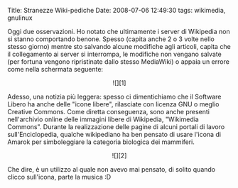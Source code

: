 Title: Stranezze Wiki-pediche
Date:  2008-07-06 12:49:30
tags: wikimedia, gnulinux

Oggi due osservazioni. Ho notato che ultimamente i server di
Wikipedia non si stanno comportando benone. Spesso (capita anche 2 o 3 volte
nello stesso giorno) mentre sto salvando alcune modifiche agli articoli,
capita che il collegamento ai server si interrompa, le modifiche non vengano
salvate (per fortuna vengono ripristinate dallo stesso MediaWiki) o appaia un
errore come nella schermata seguente:

<center>![][1]</center>

Adesso, una notizia più leggera: spesso ci dimentichiamo che il Software
Libero ha anche delle "icone libere", rilasciate con licenza GNU o meglio
Creative Commons. Come diretta conseguenza, sono anche presenti nell'archivio
online delle immagini libere di Wikipedia, "Wikimedia Commons". Durante la
realizzazione delle pagine di alcuni portali di lavoro sull'Enciclopedia,
qualche wikipediano ha ben pensato di usare l'icona di Amarok per
simboleggiare la categoria biologica dei mammiferi.

<center>![][2]</center>

Che dire, è un utilizzo al quale non avevo mai pensato, di solito quando
clicco sull'icona, parte la musica :D

   [1]: http://dl.dropbox.com/u/369614/blog/img_red/bisceglie1yv7.png

   [2]: http://dl.dropbox.com/u/369614/blog/img_red/amaroksi4.png
